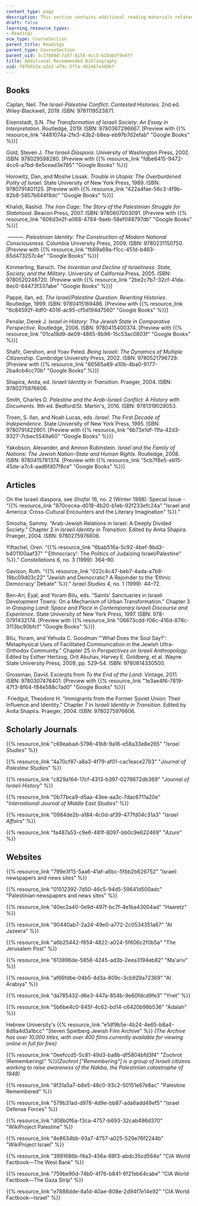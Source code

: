 ```yaml
---
content_type: page
description: This section contains additional reading materials related to the course.
draft: false
learning_resource_types:
- Readings
ocw_type: CourseSection
parent_title: Readings
parent_type: CourseSection
parent_uid: 5c3780dd-7a57-8158-4cc5-610abdf9e8ff
title: Additional Recommended Bibliography
uid: 70fb653a-a2e2-a79c-5f7a-482467a309bf
---
```

## Books 

Caplan, Neil. *The Israel-Palestine Conflict: Contested Histories*. 2nd ed. Wiley-Blackwell, 2019. ISBN: 9781119523871. 

Eisenstadt, S.N. *The Transformation of Israeli Society: An Essay in Interpretation*. Routledge, 2019. ISBN: 9780367296667. \[Preview with {{% resource_link "4481074a-2fe3-43b2-b8ea-eb97b7d2efab" "Google Books" %}}\]

Gold, Steven J. *The Israeli Diaspora*. University of Washington Press, 2002. ISBN: 978029598280. \[Preview with {{% resource_link "fdbe6415-9472-4cc6-a7bd-8e5cead3e765" "Google Books" %}}\]

Horowitz, Dan, and Moshe Lissak. *Trouble in Utopia: The Overburdened Polity of Israel*. State University of New York Press, 1989. ISBN: 9780791401125. \[Preview with {{% resource_link "422a4fae-56c3-4f9b-82b8-5857b644f8dc" "Google Books" %}}\]

Khalidi, Rashid. *The Iron Cage: The Story of the Palestinian Struggle for Statehood*. Beacon Press, 2007. ISBN: 9780807003091. \[Preview with {{% resource_link "606d3e2f-a068-4784-9aeb-58ef048797db" "Google Books" %}}\]

 ———. *Palestinian Identity: The Construction of Modern National Consciousness*. Columbia University Press, 2009. ISBN: 9780231150750. \[Preview with {{% resource_link "fb69a69a-f1cc-451d-b463-65d473257c4e" "Google Books" %}}\]

Kimmerling, Baruch. *The Invention and Decline of Israeliness: State, Society, and the Military*. University of California Press, 2005. ISBN: 9780520246720. \[Preview with {{% resource_link "2be2c7b7-32cf-41da-8ec0-84473f337abe" "Google Books" %}}\]

Pappé, Ilan, ed. *The Israel/Palestine Question: Rewriting Histories*. Routledge, 1999. ISBN: 9780415169486. \[Preview with {{% resource_link "6c84592f-4df0-4016-ac95-cf5d194d7560" "Google Books" %}}\]

Penslar, Derek J. *Israel in History: The Jewish State in Comparative Perspective*. Routledge, 2006. ISBN: 9780415400374. \[Preview with {{% resource_link "01ca18d9-de09-4865-8b96-15c53ac0803f" "Google Books" %}}\]

Shafir, Gershon, and Yoav Peled. *Being Israeli: The Dynamics of Multiple Citizenship*. Cambridge University Press, 2002. ISBN: 9780521796729. \[Preview with {{% resource_link "66565a89-a10b-4ba0-9177-2ba4cb4cc70b" "Google Books" %}}\]

Shapira, Anita, ed. *Israeli Identity in Transition*. Praeger, 2004. ISBN: 9780275976606.

Smith, Charles D. *Palestine and the Arab-Israeli Conflict: A History with Documents*. 9th ed. Bedford/St. Martin's, 2016. ISBN: 9781319028053. 

Troen, S. Ilan, and Noah Lucas, eds. *Israel: The First Decade of Independence*. State University of New York Press, 1995. ISBN: 9780791422601. \[Preview with {{% resource_link "6b73e1df-11fa-42d3-9327-7cbec5549a60" "Google Books" %}}\]

Yakobson, Alexander, and Amnon Rubinstein. *Israel and the Family of Nations: The Jewish Nation-State and Human Rights*. Routledge, 2008. ISBN: 9780415781374. \[Preview with {{% resource_link "5cb7f8e5-eb15-45de-a7c4-aad6fd07f8ce" "Google Books" %}}\]

## Articles

On the Israeli diaspora, see *Shofar* 16, no. 2 (Winter 1998): Special Issue - “{{% resource_link "870cecea-d018-4b20-b1eb-92f233efc24a" "Israel and America: Cross-Cultural Encounters and the Literary Imagination" %}}.”

Smooha, Sammy. “Arab-Jewish Relations in Israel: A Deeply Divided Society.” Chapter 2 in *Israeli Identity in Transition*. Edited by Anita Shapira. Praeger, 2004. ISBN: 9780275976606.

Yiftachel, Oren. “{{% resource_link "6bab516a-5c92-4bef-9bd3-b401100aaf37" "'Ethnocracy': The Politics of Judaizing Israel/Palestine" %}}.” *Constellations* 6, no. 3 (1999): 364–90.

Gavison, Ruth. “{{% resource_link "022c4c47-beb7-4ada-a7b8-19bc09d03c22" "Jewish and Democratic? A Rejoinder to the ‘Ethnic Democracy’ Debate" %}}.” *Israel Studies* 4, no. 1 (1999): 44–72.

Ben-Ari, Eyal, and Yoram Bilu, eds. “Saints' Sanctuaries in Israeli Development Towns: On a Mechanism of Urban Transformation.” Chapter 3 in *Grasping Land: Space and Place in Contemporary Israeli Discourse and Experience*. State University of New York Press, 1997. ISBN: 978-0791432174. \[Preview with {{% resource_link "06673cdd-f06c-416d-878c-3113bc90bfcf" "Google Books" %}}\]

Bilu, Yoram, and Yehuda C. Goodman “'What Does the Soul Say?': Metaphysical Uses of Facilitated Communication in the Jewish Ultra-Orthodox Community.” Chapter 25 in *Perspectives on Israeli Anthropology*. Edited by Esther Hertzog, Orit Abuhav, Harvey E. Goldberg, et al. Wayne State University Press, 2009, pp. 529–54. ISBN: 9780814330500. 

Grossman, David. Excerpts from *To the End of the Land*. Vintage, 2011. ISBN: 9780307476401. \[Preview with {{% resource_link "1e3ae4f6-7819-47f3-8f64-f84e588c7ad0" "Google Books" %}}\]

 Friedgut, Theodore H. “Immigrants from the Former Soviet Union: Their Influence and Identity.” Chapter 7 in *Israeli Identity in Transition*. Edited by Anita Shapira. Praeger, 2004. ISBN: 9780275976606.

## Scholarly Journals

{{% resource_link "c69eabad-5796-41b8-9a16-e58a33e8e265" "*Israel Studies*" %}}

{{% resource_link "4a70cf87-a8a3-4f79-af01-cac1eace2783" "*Journal of Palestine Studies*" %}}

{{% resource_link "c829a164-17cf-4313-b397-0276672db369" "*Journal of Israeli History*" %}}

{{% resource_link "0b77bca9-d5aa-43ee-aa3c-7dac6711a20e" "*International Journal of Middle East Studies*" %}}

{{% resource_link "0984de2b-a184-4c0d-af39-477fd04c31a3" "*Israel Affairs*" %}}

{{% resource_link "fa487a53-c9e6-481f-8097-bb0c9e622469" "*Azure*" %}}

## Websites

{{% resource_link "799e3f15-5aa6-41af-a6bc-5fbb2b626752" "Israeli newspapers and news sites" %}}

{{% resource_link "01512392-7d50-46c5-94d5-59641d500adc" "Palestinian newspapers and news sites" %}}

{{% resource_link "40ec2a40-0e9d-497f-bc7f-4e1ba43004ad" "Haaretz" %}}

{{% resource_link "90440ab7-2a24-49e0-a772-2c0534351a67" "Al Jazeera" %}}

{{% resource_link "a6b25442-f854-4822-a024-5f606c2f0b5a" "The Jerusalem Post" %}}

{{% resource_link "613896de-5856-4245-ad3b-2eea3194eb82" "Ma'ariv" %}}

{{% resource_link "af66fdbe-04b5-4d3a-809c-3cb929a72369" "Al Arabiya" %}}

{{% resource_link "da785432-d6e3-447a-854b-9e60fdcd9fe3" "Ynet" %}}

{{% resource_link "5b6be4c0-845f-4c62-bd14-c6420b98b536" "Adalah" %}}

Hebrew University's {{% resource_link "e1df9b5e-4b24-4e65-b8a4-8d8a4d3a1bcc" "Steven Spielberg Jewish Film Archive" %}} *(The Archive has over 10,000 titles, with over 400 films currently available for viewing online in full for free)*

{{% resource_link "0eefccd5-5c81-49d3-ba8b-df5804bfd3f4" "Zochrot (Remembering)" %}}*(Zochrot \["Remembering"\] is a group of Israeli citizens working to raise awareness of the Nakba, the Palestinian catastrophe of 1948)*

{{% resource_link "4f31a5a7-b8e5-48c0-93c2-50151e67e8ac" "Palestine Remembered" %}}

{{% resource_link "579b31ad-d978-4d9e-bb87-ada6add49ef5" "Israel Defense Forces" %}}

{{% resource_link "d08b0f6a-f3ca-4757-b693-32cab496d370" "WikiProject Palestine" %}}

{{% resource_link "4e8634bb-93a7-4757-a025-529e76f2244b" "WikiProject Israel" %}}

{{% resource_link "3981686b-f4a3-456a-88f3-abdc35cd564e" "CIA World Factbook—The West Bank" %}} 

{{% resource_link "759be90d-74b0-4f76-b841-6f21eb64cabe" "CIA World Factbook—The Gaza Strip" %}}

{{% resource_link "e7886dde-8a1d-40ae-808e-2d94f7e14e92" "CIA World Factbook—Israel" %}}
